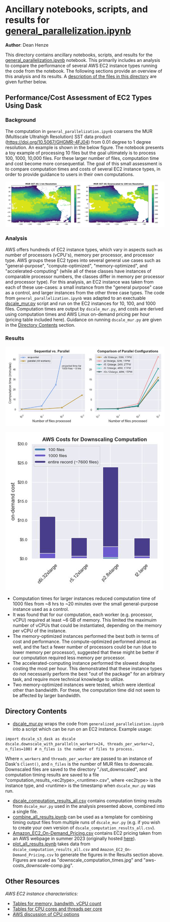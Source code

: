 # Ancillary notebooks, scripts, and results for [general_parallelization.ipynb](https://github.com/podaac/the-coding-club/blob/main/notebooks/dask_with_cloud/general_parallelization.ipynb)

**Author**: Dean Henze

This directory contains ancillary notebooks, scripts, and results for the [general_parallelization.ipynb](https://github.com/podaac/the-coding-club/blob/main/notebooks/dask_with_cloud/general_parallelization.ipynb) notebook. This primarily includes an analysis to compare the performance of several AWS EC2 instance types running the code from the notebook. The following sections provide an overview of this analysis and its results. A [description of the files in this directory](https://github.com/podaac/the-coding-club/blob/main/notebooks/dask_with_cloud/ancillary/generalized_parallelization/readme.md#directory-contents) are given further below.

## Performance/Cost Assessment of EC2 Types Using Dask

### Background

The computation in `general_parallelization.ipynb` coarsens the MUR (Multiscale Ultrahigh Resolution) SST data product (https://doi.org/10.5067/GHGMR-4FJ04) from 0.01 degree to 1 degree resolution. An example is shown in the below figure. The notebook presents a toy example of processing 10 files but the goal ultimately is to process 100, 1000, 10,000 files. For these larger number of files, computation time and cost become more consequential. The goal of this small assessment is to compare computation times and costs of several EC2 instance types, in order to provide guidance to users in their own computations. 

![example_figure](./example_downscaling.png)

### Analysis

AWS offers hundreds of EC2 instance types, which vary in aspects such as number of processors (vCPU's), memory per processor, and processor type. AWS groups these EC2 types into several general use cases such as "general-purpose", "compute-optimized", "memory-optimized", and "accelerated-computing" (while all of these classes have instances of comparable processor numbers, the classes differ in memory per processor and processor type). For this analysis, an EC2 instance was taken from each of these use-cases: a small instance from the "general purpose" case as a control, and larger instances from the other three case types. The code from `general_parallelization.ipynb` was adapted to an exectuable [dscale_mur.py](https://github.com/podaac/the-coding-club/blob/main/notebooks/dask_with_cloud/ancillary/generalized_parallelization/dscale_mur.py) script and run on the EC2 instances for 10, 100, and 1000 files. Computation times are output by `dscale_mur.py`, and costs are derived using computation times and AWS Linux on-demand pricing per hour (pricing table included here). Guidance on running `dscale_mur.py` are given in the [Directory Contents](https://github.com/podaac/the-coding-club/blob/main/notebooks/dask_with_cloud/ancillary/generalized_parallelization/readme.md#directory-contents) section.   

### Results

![results_figure1](./downscale_computation_times.jpg)

![results_figure2](./aws-costs_downscale-comp.jpg)

* Computation times for larger instances reduced computation time of 1000 files from ~8 hrs to ~20 minutes over the small general-purpose instance used as a control.
* It was found that for our computation, each worker (e.g. processor, vCPU) required at least ~6 GB of memory. This limited the maximuim number of vCPUs that could be instantiated, depending on the memory per vCPU of the instance.
* The memory-optimized instances performed the best both in terms of cost and performance. The compute-optimized performed almost as well, and the fact a fewer number of processors could be run (due to lower memory per processor), suggested that these might be better if our computation required less memory per processor.
* The accelerated-computing instance performed the slowest despite costing the most per hour. This demonstrated that these instance types do not necessarily perform the best "out of the package" for an arbitrary task, and require more technical knowledge to utilize.
* Two memory-optimized instances were tested, which were identical other than bandwidth. For these, the computation time did not seem to be affected by larger bandwidth. 

## Directory Contents

* [dscale_mur.py](https://github.com/podaac/the-coding-club/blob/main/notebooks/dask_with_cloud/ancillary/generalized_parallelization/dscale_mur.py) wraps the code from `generalized_parallelization.ipynb` into a script which can be run on an EC2 instance. Example usage:
```
import dscale_s3_dask as dscale
dscale.downscale_with_parallel(n_workers=24, threads_per_worker=2, n_files=100) # n_files is the number of files to process.
```
Where `n_workers` and `threads_per_worker` are passed to an instance of Dask's `Client()`, and `n_files` is the number of MUR files to downscale. Downscaled files are saved to the directory "./sst_downscaled", and computation timing results are saved to a file "computation_results_\<ec2type\>_\<runtime\>.csv", where \<ec2type\> is the instance type, and \<runtime\> is the timestamp when `dscale_mur.py` was run.
* [dscale_computation_results_all.csv](https://github.com/podaac/the-coding-club/blob/main/notebooks/dask_with_cloud/ancillary/generalized_parallelization/dscale_computation_results_all.csv) contains computation timing results from `dscale_mur.py` used in the analysis presented above, combined into a single file.
* [combine_all_results.ipynb](https://github.com/podaac/the-coding-club/blob/main/notebooks/dask_with_cloud/ancillary/generalized_parallelization/combine_all_results.ipynb) can be used as a template for combining timing output files from multiple runs of `dscale_mur.py` (e.g. if you wish to create your own version of `dscale_computation_results_all.csv`).
* [Amazon_EC2_On-Demand_Pricing.csv](https://github.com/podaac/the-coding-club/blob/main/notebooks/dask_with_cloud/ancillary/generalized_parallelization/Amazon_EC2_On-Demand_Pricing.csv) contains EC2 pricing taken from an AWS webpage in summer 2023 (originally hosted [here](https://aws.amazon.com/ec2/pricing/on-demand/)).
* [plot_all_results.ipynb](https://github.com/podaac/the-coding-club/blob/main/notebooks/dask_with_cloud/ancillary/generalized_parallelization/plot_all_results.ipynb) takes data from `dscale_computation_results_all.csv` and `Amazon_EC2_On-Demand_Pricing.csv` to generate the figures in the Results section above. Figures are saved as "downscale_computation_times.jpg" and "aws-costs_downscale-comp.jpg".

## Other Resources

*AWS EC2 instance characteristics:*
* [Tables for memory, bandwith, vCPU count](https://aws.amazon.com/ec2/instance-types/)
* [Tables for CPU cores and threads per core](https://docs.aws.amazon.com/AWSEC2/latest/UserGuide/cpu-options-supported-instances-values.html)
* [AWS discussion of CPU options](https://docs.aws.amazon.com/AWSEC2/latest/UserGuide/instance-optimize-cpu.html)

